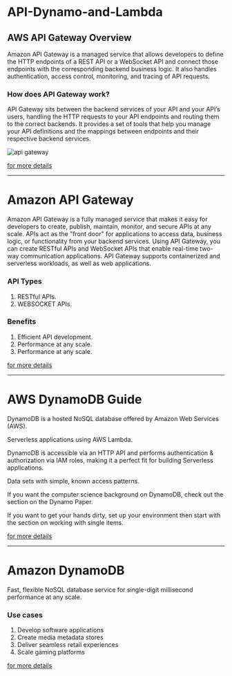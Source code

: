 # API-Dynamo-and-Lambda

## AWS API Gateway Overview

Amazon API Gateway is a managed service that allows developers to define the HTTP endpoints of a REST API or a WebSocket API and connect those endpoints with the corresponding backend business logic. It also handles authentication, access control, monitoring, and tracing of API requests.

### How does API Gateway work?
API Gateway sits between the backend services of your API and your API’s users, handling the HTTP requests to your API endpoints and routing them to the correct backends. It provides a set of tools that help you manage your API definitions and the mappings between endpoints and their respective backend services.

![api gateway](https://d1.awsstatic.com/serverless/New-API-GW-Diagram.c9fc9835d2a9aa00ef90d0ddc4c6402a2536de0d.png)

[for more details](https://www.serverless.com/guides/amazon-api-gateway)


-----------------

# Amazon API Gateway

Amazon API Gateway is a fully managed service that makes it easy for developers to create, publish, maintain, monitor, and secure APIs at any scale. APIs act as the "front door" for applications to access data, business logic, or functionality from your backend services. Using API Gateway, you can create RESTful APIs and WebSocket APIs that enable real-time two-way communication applications. API Gateway supports containerized and serverless workloads, as well as web applications.

### API Types 

1. RESTful APIs.
2. WEBSOCKET APIs.

### Benefits

1. Efficient API development.
2. Performance at any scale.
3. Performance at any scale.

[for more details](https://aws.amazon.com/api-gateway/)

-----------

# AWS DynamoDB Guide

DynamoDB is a hosted NoSQL database offered by Amazon Web Services (AWS).

Serverless applications using AWS Lambda.

DynamoDB is accessible via an HTTP API and performs authentication & authorization via IAM roles, making it a perfect fit for building Serverless applications.

Data sets with simple, known access patterns.

If you want the computer science background on DynamoDB, check out the section on the Dynamo Paper.

If you want to get your hands dirty, set up your environment then start with the section on working with single items.

[for more details](https://www.dynamodbguide.com/what-is-dynamo-db/)


---------------


# Amazon DynamoDB 

Fast, flexible NoSQL database service for single-digit millisecond performance at any scale.

### Use cases

1. Develop software applications
2. Create media metadata stores
3. Deliver seamless retail experiences
4. Scale gaming platforms


[for more details](https://aws.amazon.com/dynamodb/)


